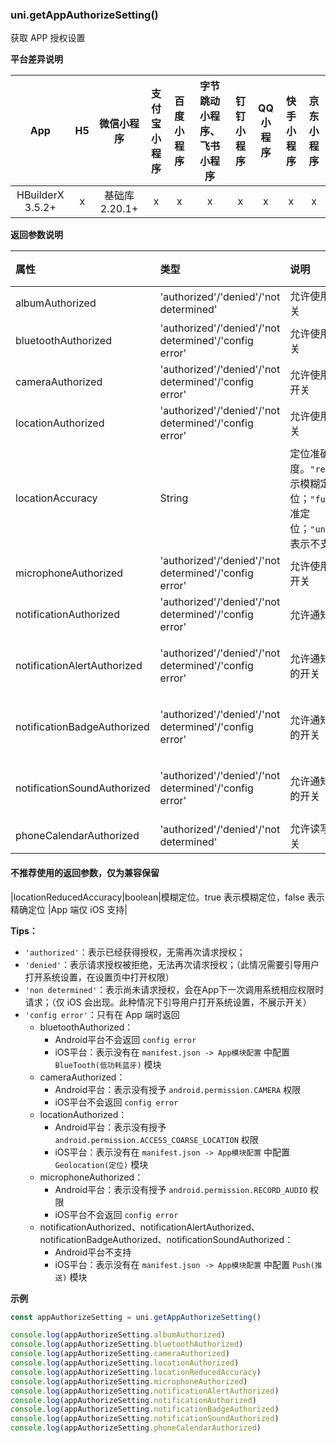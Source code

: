 ### uni.getAppAuthorizeSetting()
获取 APP 授权设置

**平台差异说明**

|App|H5|微信小程序|支付宝小程序|百度小程序|字节跳动小程序、飞书小程序|钉钉小程序|QQ小程序|快手小程序|京东小程序|
|:-:|:-:|:-:|:-:|:-:|:-:|:-:|:-:|:-:|:-:|
|HBuilderX 3.5.2+|x|基础库 2.20.1+|x|x|x|x|x|x|x|

**返回参数说明**

|属性|类型|说明|平台差异说明|
|:-|:-|:-|:-|
|albumAuthorized|'authorized'/'denied'/'not determined'|允许使用相册的开关|App 端仅 iOS 支持|
|bluetoothAuthorized|'authorized'/'denied'/'not determined'/'config error'|允许使用蓝牙的开关|App 端仅 iOS 支持|
|cameraAuthorized|'authorized'/'denied'/'not determined'/'config error'|允许使用摄像头的开关||
|locationAuthorized|'authorized'/'denied'/'not determined'/'config error'|允许使用定位的开关||
|locationAccuracy|String|定位准确度。`"reduced"` 表示模糊定位；`"full"` 表示精准定位；`"unsupported"` 表示不支持|App 端仅 iOS 支持|
|microphoneAuthorized|'authorized'/'denied'/'not determined'/'config error'|允许使用麦克风的开关|
|notificationAuthorized|'authorized'/'denied'/'not determined'/'config error'|允许通知的开关||
|notificationAlertAuthorized|'authorized'/'denied'/'not determined'/'config error'|允许通知带有提醒的开关|App 端仅 iOS（10.0+）支持|
|notificationBadgeAuthorized|'authorized'/'denied'/'not determined'/'config error'|允许通知带有标记的开关|App 端仅 iOS（10.0+）支持|
|notificationSoundAuthorized|'authorized'/'denied'/'not determined'/'config error'|允许通知带有声音的开关|App 端仅 iOS（10.0+）支持|
|phoneCalendarAuthorized|'authorized'/'denied'/'not determined'|允许读写日历的开关|App 端不支持|

#### 不推荐使用的返回参数，仅为兼容保留
|locationReducedAccuracy|boolean|模糊定位。true 表示模糊定位，false 表示精确定位 |App 端仅 iOS 支持|

**Tips：**

- `'authorized'`：表示已经获得授权，无需再次请求授权；
- `'denied'`：表示请求授权被拒绝，无法再次请求授权；（此情况需要引导用户打开系统设置，在设置页中打开权限）
- `'non determined'`：表示尚未请求授权，会在App下一次调用系统相应权限时请求；（仅 iOS 会出现。此种情况下引导用户打开系统设置，不展示开关）
- `'config error'`：只有在 App 端时返回
  - bluetoothAuthorized：
    - Android平台不会返回 `config error`
    - iOS平台：表示没有在 `manifest.json -> App模块配置` 中配置 `BlueTooth(低功耗蓝牙)` 模块
  - cameraAuthorized：
    - Android平台：表示没有授予 `android.permission.CAMERA` 权限
    - iOS平台不会返回 `config error`
  - locationAuthorized：
    - Android平台：表示没有授予 `android.permission.ACCESS_COARSE_LOCATION` 权限
    - iOS平台：表示没有在 `manifest.json -> App模块配置` 中配置 `Geolocation(定位)` 模块
  - microphoneAuthorized：
    - Android平台：表示没有授予 `android.permission.RECORD_AUDIO` 权限
    - iOS平台不会返回 `config error`
  - notificationAuthorized、notificationAlertAuthorized、notificationBadgeAuthorized、notificationSoundAuthorized：
    - Android平台不支持
    - iOS平台：表示没有在 `manifest.json -> App模块配置` 中配置 `Push(推送)` 模块

**示例**

```javascript
const appAuthorizeSetting = uni.getAppAuthorizeSetting()

console.log(appAuthorizeSetting.albumAuthorized)
console.log(appAuthorizeSetting.bluetoothAuthorized)
console.log(appAuthorizeSetting.cameraAuthorized)
console.log(appAuthorizeSetting.locationAuthorized)
console.log(appAuthorizeSetting.locationReducedAccuracy)
console.log(appAuthorizeSetting.microphoneAuthorized)
console.log(appAuthorizeSetting.notificationAlertAuthorized)
console.log(appAuthorizeSetting.notificationAuthorized)
console.log(appAuthorizeSetting.notificationBadgeAuthorized)
console.log(appAuthorizeSetting.notificationSoundAuthorized)
console.log(appAuthorizeSetting.phoneCalendarAuthorized)
```
